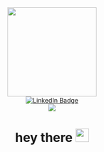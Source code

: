 <div id="header" align="center">
  <img src="https://media.giphy.com/media/JIX9t2j0ZTN9S/giphy.gif" width="200"/>
  <div id="badges">
    <a href="https://www.linkedin.com/in/andrii-kernytskyi">
      <img src="https://img.shields.io/badge/LinkedIn-blue?style=for-the-badge&logo=linkedin&logoColor=white" alt="LinkedIn Badge"/>
    </a>
  </div>
  <img src="https://komarev.com/ghpvc/?username=IANDYI&style=flat-square&color=blue"/>
  <h1>
    hey there
    <img src="https://media.giphy.com/media/JIX9t2j0ZTN9S/giphy.gif" width="30px"/>
  </h1>
</div>
